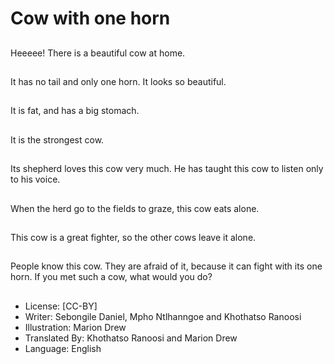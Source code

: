 # Cow with one horn

##
Heeeee! There is a
beautiful cow at home.

##
It has no tail and only
one horn.
It looks so beautiful.

##
It is fat, and has a big
stomach.

##
It is the strongest cow.

##
Its shepherd loves this
cow very much.
He has taught this cow
to listen only to his
voice.

##
When the herd go to
the fields to graze, this
cow eats alone.

##
This cow is a great
fighter, so the other
cows leave it alone.

##
People know this cow.
They are afraid of it,
because it can fight
with its one horn.
If you met such a cow,
what would you do?

##
* License: [CC-BY]
* Writer: Sebongile Daniel, Mpho Ntlhanngoe and Khothatso Ranoosi
* Illustration: Marion Drew
* Translated By: Khothatso Ranoosi and Marion Drew
* Language: English
